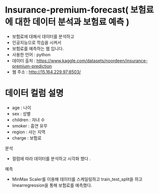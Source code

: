 # Insurance-premium-forecast( 보험료에 대한 데이터 분석과 보험료 예측 ) 
+ 보험료에 대해서 데이터를 분석하고
+ 인공지능으로 학습을 시켜서
+ 보험료를 예측하는 웹 입니다. 
+ 사용한 언어 : python 
+ 데이터 출처 : https://www.kaggle.com/datasets/noordeen/insurance-premium-prediction
+ 웹 주소 : http://15.164.229.97:8503/

# 데이터 컬럼 설명 
+ age : 나이 
+ sex : 성별 
+ children : 자녀 수
+ smoker : 흠연 유무 
+ region : 사는 지역 
+ charge : 보험료

분석 
+ 컬럼에 따라 데이터를 분석하고 시각화 했다 .

예측
+ MinMax Scaler를 이용해 데이터를 스케일링하고 train_test_split을 하고 linearregression을 통해 보험료를 예측했다. 
